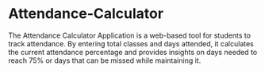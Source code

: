 # Attendance-Calculator
The Attendance Calculator Application is a web-based tool for students to track attendance. By entering total classes and days attended, it calculates the current attendance percentage and provides insights on days needed to reach 75% or days that can be missed while maintaining it.
